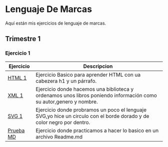 # Lenguaje De Marcas
Aquí están mis ejercicios de lenguaje de marcas.

## Trimestre 1 ##

### Ejercicio 1 ###

**Ejercicio**|**Descripcion**
---------|-----------
[HTML 1](https://github.com/AlvaroAMGX/Lenguaje-De-Marcas/blob/main/Trimestre%201/Tema%201/Ejercicio%201/html%201.html)|Ejercicio Basico para aprender HTML con ua cabezera h1 y un párrafo.
[XML 1](https://github.com/AlvaroAMGX/Lenguaje-De-Marcas/blob/main/Trimestre%201/Tema%201/Ejercicio%201/XML.1.xml)|Ejercicio donde hacemos una biblioteca y ordenamos unos libros poniendo información como su autor,genero y nombre.
[SVG 1](https://github.com/AlvaroAMGX/Lenguaje-De-Marcas/blob/main/Trimestre%201/Tema%201/Ejercicio%201/SVG%201.html)|Ejercicio donde probramos un poco el lenguaje SVG,yo hice un circulo con el borde dorado y de color negro por dentro.
[Prueba MD](https://github.com/AlvaroAMGX/Prueba/tree/main)|Ejercicio donde practicamos a hacer lo basico en un archivo Readme.md
